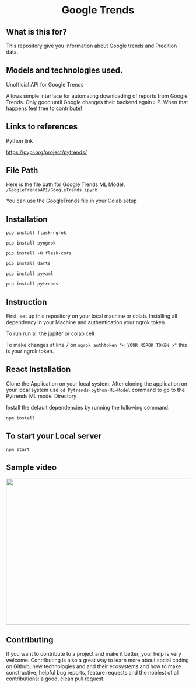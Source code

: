 <h1 align="center">
    <b> Google Trends </b> 
<br>
</h1>


## What is this for?
This repository give you information about Google trends and Predition data. 



## Models and technologies used.

Unofficial API for Google Trends

Allows simple interface for automating downloading of reports from Google Trends. Only good until Google changes their backend again :-P. When that happens feel free to contribute!



## Links to references

Python link

https://pypi.org/project/pytrends/


## File Path
Here is the file path for Google Trends ML Model.
```/GoogleTrendsAPI/GoogleTrends.ipynb```

You can use the GoogleTrends file in your Colab setup



## Installation
```pip install flask-ngrok```

```pip install pyngrok```

```pip install -U flask-cors```

```pip install darts```

```pip install pyyaml```

```pip install pytrends```


## Instruction
First, set up this repository on your local machine or colab.
Installing all dependency in your Machine and authentication your ngrok token. 
 
To run 
run all the jupiter or colab cell

To make changes
at line 7 on ```ngrok authtoken "<_YOUR_NGROK_TOKEN_>"``` this is your ngrok token.



## React Installation

Clone the Application on your local system.
After cloning the application on your local system use ```cd Pytrends-python-ML-Model``` command to go to the Pytrends ML model Directory 

Install the default dependencies by running the following command.


```npm install```


## To start your Local server


```npm start```


## Sample video

<img src="./doc/pytrends.gif" width="700" height="400" />



## Contributing

If you want to contribute to a project and make it better, your help is very welcome. Contributing is also a great way to learn more about social coding on Github, new technologies and and their ecosystems and how to make constructive, helpful bug reports, feature requests and the noblest of all contributions: a good, clean pull request.





